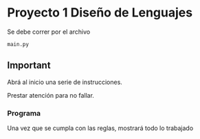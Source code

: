 # Proyecto 1 Diseño de Lenguajes

Se debe correr por el archivo 

    main.py
    
 ## **Important**
 
 Abrá al inicio una serie de instrucciones.
 
 Prestar atención para no fallar.
 
 
 
 ### Programa
 
 Una vez que se cumpla con las reglas, mostrará todo lo trabajado
